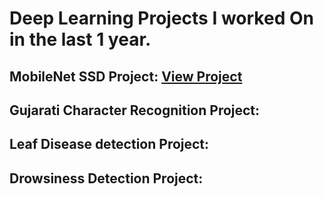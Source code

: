 # Deep Learning Projects I worked On in the last 1 year.

## MobileNet SSD Project: [View Project](https://github.com/heerthiraja/Deep-Learning-Projects/tree/main/MobileNet%20SSD%20%2B%20OpenCV%20Project)

## Gujarati Character Recognition Project:

## Leaf Disease detection Project:

## Drowsiness Detection Project:

##

